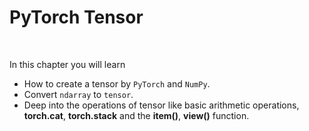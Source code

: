 # PyTorch Tensor

<br>

In this chapter you will learn 
- How to create a tensor by `PyTorch` and `NumPy`. 
- Convert `ndarray` to `tensor`.
- Deep into the operations of tensor like basic arithmetic operations, **torch.cat**, **torch.stack** and the **item()**, **view()** function.